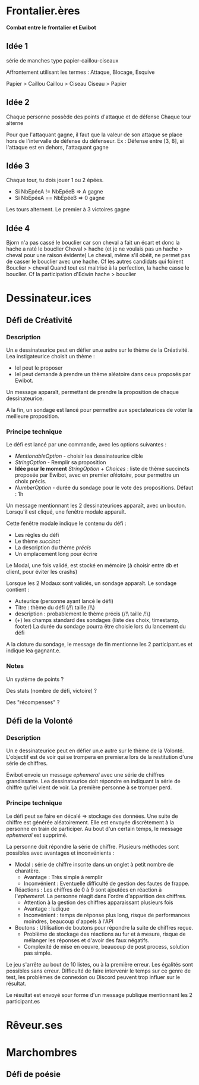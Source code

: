 # Frontalier.ères

**Combat entre le frontalier et Ewibot**

## Idée 1

série de manches type papier-caillou-ciseaux

Affrontement utilisant les termes : Attaque, Blocage, Esquive


Papier > Caillou
Caillou > Ciseau
Ciseau > Papier


## Idée 2

Chaque personne possède des points d'attaque et de défense
Chaque tour alterne

Pour que l'attaquant gagne, il faut que la valeur de son attaque se place hors de l'intervalle de défense du défenseur.
Ex : Défense entre [3, 8], si l'attaque est en dehors, l'attaquant gagne

## Idée 3

Chaque tour, tu dois jouer 1 ou 2 épées.
- Si NbEpéeA != NbEpéeB => A gagne
- Si NbEpéeA == NbEpéeB => 0 gagne

Les tours alternent.
Le premier à 3 victoires gagne

## Idée 4

Bjorn n'a pas cassé le bouclier car son cheval a fait un écart et donc la hache a raté le bouclier 
Cheval > hache
(et je ne voulais pas un hache > cheval pour une raison évidente) 
Le cheval, même s'il obéit, ne permet pas de casser le bouclier avec une hache. Cf les autres candidats qui foirent
Bouclier > cheval 
Quand tout est maitrisé à la perfection, la hache casse le bouclier. Cf la participation d'Edwin
hache > bouclier

# Dessinateur.ices

## Défi de Créativité

### Description
Un.e dessinateurice peut en défier un.e autre sur le thème de la Créativité.
Lea instigateurice choisit un thème :
- Iel peut le proposer
- Iel peut demande à prendre un thème aléatoire dans ceux proposés par Ewibot.

Un message apparaît, permettant de prendre la proposition de chaque dessinateurice.

A la fin, un sondage est lancé pour permettre aux spectateurices de voter la meilleure proposition.

### Principe technique
Le défi est lancé par une commande, avec les options suivantes :
- _MentionableOption_ - choisir lea dessinateurice cible
- _StringOption_ - Remplir sa proposition
- **Idée pour le moment** _StringOption_ + _Choices_ : liste de thème succincts proposée par Ewibot, avec en premier _aléatoire_, pour permettre un choix précis.
- _NumberOption_ - durée du sondage pour le vote des propositions. Défaut : 1h

Un message mentionnant les 2 dessinateurices apparaît, avec un bouton.
Lorsqu'il est cliqué, une fenêtre modale apparaît.

Cette fenêtre modale indique le contenu du défi :
- Les règles du défi
- Le thème _succinct_
- La description du thème _précis_
- Un emplacement long pour écrire

Le Modal, une fois validé, est stocké en mémoire (à choisir entre db et client, pour éviter les crashs)

Lorsque les 2 Modaux sont validés, un sondage apparaît.
Le sondage contient :
- Auteurice (personne ayant lancé le défi)
- Titre : thème du défi (/!\\ taille /!\\)
- description : probablement le thème précis (/!\\ taille /!\\)
- (+) les champs standard des sondages (liste des choix, timestamp, footer)
La durée du sondage pourra être choisie lors du lancement du défi

A la cloture du sondage, le message de fin mentionne les 2 participant.es et indique lea gagnant.e.

### Notes

Un système de points ?

Des stats (nombre de défi, victoire) ?

Des "récompenses" ?


## Défi de la Volonté

### Description
Un.e dessinateurice peut en défier un.e autre sur le thème de la Volonté.
L'objectif est de voir qui se trompera en premier.e lors de la restitution d'une série de chiffres.

Ewibot envoie un message _ephemeral_ avec une série de chiffres grandissante.
Lea dessinateurice doit répondre en indiquant la série de chiffre qu'iel vient de voir.
La première personne à se tromper perd.

### Principe technique
Le défi peut se faire en décalé => stockage des données.
Une suite de chiffre est générée aléatoirement.
Elle est envoyée discrètement à la personne en train de participer.
Au bout d'un certain temps, le message _ephemeral_ est supprimé.

La personne doit répondre la série de chiffre. Plusieurs méthodes sont possibles avec avantages et inconvénients :
- Modal : série de chiffre inscrite dans un onglet à petit nombre de charatère.
    - Avantage : Très simple à remplir
    - Inconvénient : Eventuelle difficulté de gestion des fautes de frappe.
- Réactions : Les chiffres de 0 à 9 sont ajoutées en réaction à l'_ephemeral_. La personne réagit dans l'ordre d'apparition des chiffres. 
    - Attention à la gestion des chiffres apparaissant plusieurs fois 
    - Avantage : ludique
    - Inconvénient : temps de réponse plus long, risque de performances moindres, beaucoup d'appels à l'API
- Boutons : Utilisation de boutons pour répondre la suite de chiffres reçue.
    - Problème de stockage des réactions au fur et à mesure, risque de mélanger les réponses et d'avoir des faux négatifs.
    - Complexité de mise en oeuvre, beaucoup de post process, solution pas simple.

Le jeu s'arrête au bout de 10 listes, ou à la première erreur.
Les égalités sont possibles sans erreur. 
Difficulté de faire intervenir le temps sur ce genre de test, les problèmes de connexion ou Discord peuvent trop influer sur le résultat.

Le résultat est envoyé sour forme d'un message publique mentionnant les 2 participant.es

# Rêveur.ses

# Marchombres

## Défi de poésie



